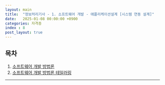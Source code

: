 ```yaml
---
layout: main  
title:  "정보처리기사 - 1. 소프트웨어 개발 - 애플리케이션설계 [시스템 연동 설계]"
date:   2025-01-08 00:00:00 +0900
categories: 자격증
index : 8
post_layout: true
---
```


## 목차

<div class="row">
    <div class="col-6 col-12-xsmall">
    <ol>
      <li><a href="#소프트웨어-개발-방법론">소프트웨어 개발 방법론</a></li>
      <li><a href="#소프트웨어-개발-방법론-테일러링">소프트웨어 개발 방법론 테일러링</a></li>
    </ol>
  </div>
</div>

<hr/>


